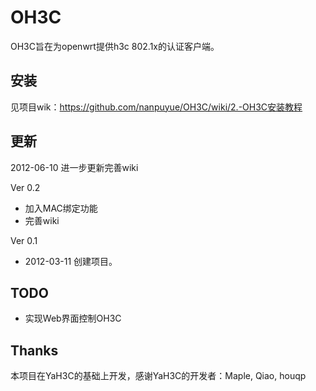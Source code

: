 OH3C
====

OH3C旨在为openwrt提供h3c 802.1x的认证客户端。

安装
-----

见项目wik：https://github.com/nanpuyue/OH3C/wiki/2.-OH3C安装教程

更新
-------

2012-06-10 进一步更新完善wiki

Ver 0.2

* 加入MAC绑定功能
* 完善wiki

Ver 0.1

* 2012-03-11 创建项目。

TODO
----

* 实现Web界面控制OH3C

Thanks
------

本项目在YaH3C的基础上开发，感谢YaH3C的开发者：Maple, Qiao, houqp
